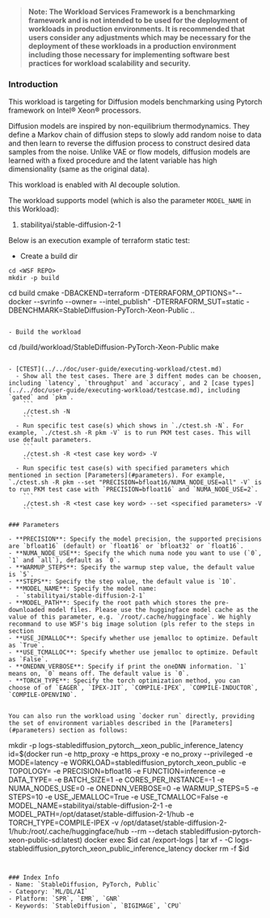 >
> **Note: The Workload Services Framework is a benchmarking framework and is not intended to be used for the deployment of workloads in production environments. It is recommended that users consider any adjustments which may be necessary for the deployment of these workloads in a production environment including those necessary for implementing software best practices for workload scalability and security.**
>
### Introduction

This workload is targeting for Diffusion models benchmarking using Pytorch framework on Intel® Xeon® processors.

Diffusion models are inspired by non-equilibrium thermodynamics. They define a Markov chain of diffusion steps to slowly add random noise to data and then learn to reverse the diffusion process to construct desired data samples from the noise. Unlike VAE or flow models, diffusion models are learned with a fixed procedure and the latent variable has high dimensionality (same as the original data).

This workload is enabled with AI decouple solution.

The workload supports model (which is also the parameter `MODEL_NAME` in this Workload):
1.  stabilityai/stable-diffusion-2-1

Below is an execution example of terraform static test:

- Create a build dir
```
cd <WSF REPO>
mkdir -p build
```
cd build
cmake -DBACKEND=terraform -DTERRAFORM_OPTIONS="--docker --svrinfo --owner=<your id> --intel_publish" -DTERRAFORM_SUT=static -DBENCHMARK=StableDiffusion-PyTorch-Xeon-Public ..
```

- Build the workload
```
cd <WSF REPO>/build/workload/StableDiffusion-PyTorch-Xeon-Public
make
```

- [CTEST](../../doc/user-guide/executing-workload/ctest.md)
  - Show all the test cases. There are 3 diffent modes can be choosen, including `latency`, `throughput` and `accuracy`, and 2 [case types](../../doc/user-guide/executing-workload/testcase.md), including `gated` and `pkm`.
    ```
    ./ctest.sh -N
    ```
  - Run specific test case(s) which shows in `./ctest.sh -N`. For example, `./ctest.sh -R pkm -V` is to run PKM test cases. This will use default parameters.
    ```
    ./ctest.sh -R <test case key word> -V
    ```
  - Run specific test case(s) with specified parameters which mentioned in section [Parameters](#parameters). For example, `./ctest.sh -R pkm --set "PRECISION=bfloat16/NUMA_NODE_USE=all" -V` is to run PKM test case with `PRECISION=bfloat16` and `NUMA_NODE_USE=2`.
    ```
    ./ctest.sh -R <test case key word> --set <specified parameters> -V
    ```

### Parameters

- **PRECISION**: Specify the model precision, the supported precisions are `bfloat16` (default) or `float16` or `bfloat32` or `float16`.
- **NUMA_NODE_USE**: Specify the which numa node you want to use (`0`, `1` and `all`), default as `0`.
- **WARMUP_STEPS**: Specify the warmup step value, the default value is `5`.
- **STEPS**: Specify the step value, the default value is `10`.
- **MODEL_NAME**: Specify the model name:
  - `stabilityai/stable-diffusion-2-1`
- **MODEL_PATH**: Specify the root path which stores the pre-downloaded model files. Please use the huggingface model cache as the value of this parameter, e.g. `/root/.cache/huggingface`. We highly recommand to use WSF's big image solution (pls refer to the steps in section
- **USE_JEMALLOC**: Specify whether use jemalloc to optimize. Default as `True`.
- **USE_TCMALLOC**: Specify whether use jemalloc to optimize. Default as `False`.
- **ONEDNN_VERBOSE**: Specify if print the oneDNN information. `1` means on, `0` means off. The default value is `0`.
- **TORCH_TYPE**: Specify the torch optimization method, you can choose of of `EAGER`, `IPEX-JIT`, `COMPILE-IPEX`, `COMPILE-INDUCTOR`, `COMPILE-OPENVINO`.


You can also run the workload using `docker run` directly, providing the set of environment variables described in the [Parameters](#parameters) section as follows:
```
mkdir -p logs-stablediffusion_pytorch__xeon_public_inference_latency
id=$(docker run -e http_proxy -e https_proxy -e no_proxy --privileged -e MODE=latency -e WORKLOAD=stablediffusion_pytorch_xeon_public -e TOPOLOGY= -e PRECISION=bfloat16 -e FUNCTION=inference -e DATA_TYPE= -e BATCH_SIZE=1 -e CORES_PER_INSTANCE=-1 -e NUMA_NODES_USE=0 -e ONEDNN_VERBOSE=0 -e WARMUP_STEPS=5 -e STEPS=10 -e USE_JEMALLOC=True -e USE_TCMALLOC=False -e MODEL_NAME=stabilityai/stable-diffusion-2-1 -e MODEL_PATH=/opt/dataset/stable-diffusion-2-1/hub -e TORCH_TYPE=COMPILE-IPEX -v /opt/dataset/stable-diffusion-2-1/hub:/root/.cache/huggingface/hub --rm --detach stablediffusion-pytorch-xeon-public-sd:latest)
docker exec $id cat /export-logs | tar xf - -C logs-stablediffusion_pytorch_xeon_public_inference_latency
docker rm -f $id
```


### Index Info
- Name: `StableDiffusion, PyTorch, Public`
- Category: `ML/DL/AI`
- Platform: `SPR`, `EMR`, `GNR`
- Keywords: `StableDiffusion`, `BIGIMAGE`, `CPU`

